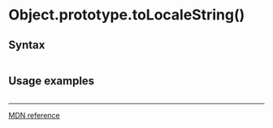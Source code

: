 # Object.prototype.toLocaleString()

## Syntax

```js
```

## Usage examples

```js
```

---

[MDN reference]()
